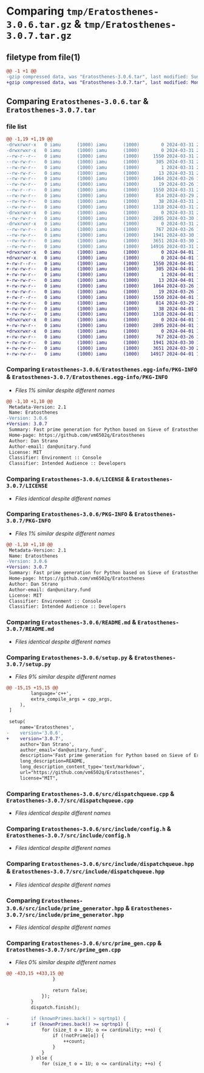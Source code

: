 # Comparing `tmp/Eratosthenes-3.0.6.tar.gz` & `tmp/Eratosthenes-3.0.7.tar.gz`

## filetype from file(1)

```diff
@@ -1 +1 @@
-gzip compressed data, was "Eratosthenes-3.0.6.tar", last modified: Sun Mar 31 22:39:33 2024, max compression
+gzip compressed data, was "Eratosthenes-3.0.7.tar", last modified: Mon Apr  1 14:08:01 2024, max compression
```

## Comparing `Eratosthenes-3.0.6.tar` & `Eratosthenes-3.0.7.tar`

### file list

```diff
@@ -1,19 +1,19 @@
-drwxrwxr-x   0 iamu      (1000) iamu      (1000)        0 2024-03-31 22:39:33.062950 Eratosthenes-3.0.6/
-drwxrwxr-x   0 iamu      (1000) iamu      (1000)        0 2024-03-31 22:39:33.062950 Eratosthenes-3.0.6/Eratosthenes.egg-info/
--rw-r--r--   0 iamu      (1000) iamu      (1000)     1550 2024-03-31 22:39:33.000000 Eratosthenes-3.0.6/Eratosthenes.egg-info/PKG-INFO
--rw-rw-r--   0 iamu      (1000) iamu      (1000)      305 2024-03-31 22:39:33.000000 Eratosthenes-3.0.6/Eratosthenes.egg-info/SOURCES.txt
--rw-rw-r--   0 iamu      (1000) iamu      (1000)        1 2024-03-31 22:39:33.000000 Eratosthenes-3.0.6/Eratosthenes.egg-info/dependency_links.txt
--rw-rw-r--   0 iamu      (1000) iamu      (1000)       13 2024-03-31 22:39:33.000000 Eratosthenes-3.0.6/Eratosthenes.egg-info/top_level.txt
--rw-rw-r--   0 iamu      (1000) iamu      (1000)     1064 2024-03-26 16:40:08.000000 Eratosthenes-3.0.6/LICENSE
--rw-rw-r--   0 iamu      (1000) iamu      (1000)       19 2024-03-26 17:27:20.000000 Eratosthenes-3.0.6/MANIFEST.in
--rw-r--r--   0 iamu      (1000) iamu      (1000)     1550 2024-03-31 22:39:33.062950 Eratosthenes-3.0.6/PKG-INFO
--rw-rw-r--   0 iamu      (1000) iamu      (1000)      814 2024-03-29 23:46:05.000000 Eratosthenes-3.0.6/README.md
--rw-rw-r--   0 iamu      (1000) iamu      (1000)       38 2024-03-31 22:39:33.062950 Eratosthenes-3.0.6/setup.cfg
--rw-rw-r--   0 iamu      (1000) iamu      (1000)     1318 2024-03-31 22:38:52.000000 Eratosthenes-3.0.6/setup.py
-drwxrwxr-x   0 iamu      (1000) iamu      (1000)        0 2024-03-31 22:39:33.062950 Eratosthenes-3.0.6/src/
--rw-rw-r--   0 iamu      (1000) iamu      (1000)     2895 2024-03-30 14:21:10.000000 Eratosthenes-3.0.6/src/dispatchqueue.cpp
-drwxrwxr-x   0 iamu      (1000) iamu      (1000)        0 2024-03-31 22:39:33.062950 Eratosthenes-3.0.6/src/include/
--rw-rw-r--   0 iamu      (1000) iamu      (1000)      767 2024-03-26 15:47:52.000000 Eratosthenes-3.0.6/src/include/config.h
--rw-rw-r--   0 iamu      (1000) iamu      (1000)     1941 2024-03-30 14:18:47.000000 Eratosthenes-3.0.6/src/include/dispatchqueue.hpp
--rw-rw-r--   0 iamu      (1000) iamu      (1000)     3651 2024-03-30 20:24:43.000000 Eratosthenes-3.0.6/src/include/prime_generator.hpp
--rw-rw-r--   0 iamu      (1000) iamu      (1000)    14916 2024-03-31 22:36:51.000000 Eratosthenes-3.0.6/src/prime_gen.cpp
+drwxrwxr-x   0 iamu      (1000) iamu      (1000)        0 2024-04-01 14:08:01.949711 Eratosthenes-3.0.7/
+drwxrwxr-x   0 iamu      (1000) iamu      (1000)        0 2024-04-01 14:08:01.949711 Eratosthenes-3.0.7/Eratosthenes.egg-info/
+-rw-r--r--   0 iamu      (1000) iamu      (1000)     1550 2024-04-01 14:08:01.000000 Eratosthenes-3.0.7/Eratosthenes.egg-info/PKG-INFO
+-rw-rw-r--   0 iamu      (1000) iamu      (1000)      305 2024-04-01 14:08:01.000000 Eratosthenes-3.0.7/Eratosthenes.egg-info/SOURCES.txt
+-rw-rw-r--   0 iamu      (1000) iamu      (1000)        1 2024-04-01 14:08:01.000000 Eratosthenes-3.0.7/Eratosthenes.egg-info/dependency_links.txt
+-rw-rw-r--   0 iamu      (1000) iamu      (1000)       13 2024-04-01 14:08:01.000000 Eratosthenes-3.0.7/Eratosthenes.egg-info/top_level.txt
+-rw-rw-r--   0 iamu      (1000) iamu      (1000)     1064 2024-03-26 16:40:08.000000 Eratosthenes-3.0.7/LICENSE
+-rw-rw-r--   0 iamu      (1000) iamu      (1000)       19 2024-03-26 17:27:20.000000 Eratosthenes-3.0.7/MANIFEST.in
+-rw-r--r--   0 iamu      (1000) iamu      (1000)     1550 2024-04-01 14:08:01.949711 Eratosthenes-3.0.7/PKG-INFO
+-rw-rw-r--   0 iamu      (1000) iamu      (1000)      814 2024-03-29 23:46:05.000000 Eratosthenes-3.0.7/README.md
+-rw-rw-r--   0 iamu      (1000) iamu      (1000)       38 2024-04-01 14:08:01.949711 Eratosthenes-3.0.7/setup.cfg
+-rw-rw-r--   0 iamu      (1000) iamu      (1000)     1318 2024-04-01 14:07:19.000000 Eratosthenes-3.0.7/setup.py
+drwxrwxr-x   0 iamu      (1000) iamu      (1000)        0 2024-04-01 14:08:01.949711 Eratosthenes-3.0.7/src/
+-rw-rw-r--   0 iamu      (1000) iamu      (1000)     2895 2024-04-01 14:02:53.000000 Eratosthenes-3.0.7/src/dispatchqueue.cpp
+drwxrwxr-x   0 iamu      (1000) iamu      (1000)        0 2024-04-01 14:08:01.949711 Eratosthenes-3.0.7/src/include/
+-rw-rw-r--   0 iamu      (1000) iamu      (1000)      767 2024-03-26 15:47:52.000000 Eratosthenes-3.0.7/src/include/config.h
+-rw-rw-r--   0 iamu      (1000) iamu      (1000)     1941 2024-03-30 14:18:47.000000 Eratosthenes-3.0.7/src/include/dispatchqueue.hpp
+-rw-rw-r--   0 iamu      (1000) iamu      (1000)     3651 2024-03-30 20:24:43.000000 Eratosthenes-3.0.7/src/include/prime_generator.hpp
+-rw-rw-r--   0 iamu      (1000) iamu      (1000)    14917 2024-04-01 14:06:17.000000 Eratosthenes-3.0.7/src/prime_gen.cpp
```

### Comparing `Eratosthenes-3.0.6/Eratosthenes.egg-info/PKG-INFO` & `Eratosthenes-3.0.7/Eratosthenes.egg-info/PKG-INFO`

 * *Files 1% similar despite different names*

```diff
@@ -1,10 +1,10 @@
 Metadata-Version: 2.1
 Name: Eratosthenes
-Version: 3.0.6
+Version: 3.0.7
 Summary: Fast prime generation for Python based on Sieve of Eratosthenes and Trial Division
 Home-page: https://github.com/vm6502q/Eratosthenes
 Author: Dan Strano
 Author-email: dan@unitary.fund
 License: MIT
 Classifier: Environment :: Console
 Classifier: Intended Audience :: Developers
```

### Comparing `Eratosthenes-3.0.6/LICENSE` & `Eratosthenes-3.0.7/LICENSE`

 * *Files identical despite different names*

### Comparing `Eratosthenes-3.0.6/PKG-INFO` & `Eratosthenes-3.0.7/PKG-INFO`

 * *Files 1% similar despite different names*

```diff
@@ -1,10 +1,10 @@
 Metadata-Version: 2.1
 Name: Eratosthenes
-Version: 3.0.6
+Version: 3.0.7
 Summary: Fast prime generation for Python based on Sieve of Eratosthenes and Trial Division
 Home-page: https://github.com/vm6502q/Eratosthenes
 Author: Dan Strano
 Author-email: dan@unitary.fund
 License: MIT
 Classifier: Environment :: Console
 Classifier: Intended Audience :: Developers
```

### Comparing `Eratosthenes-3.0.6/README.md` & `Eratosthenes-3.0.7/README.md`

 * *Files identical despite different names*

### Comparing `Eratosthenes-3.0.6/setup.py` & `Eratosthenes-3.0.7/setup.py`

 * *Files 9% similar despite different names*

```diff
@@ -15,15 +15,15 @@
         language='c++',
         extra_compile_args = cpp_args,
     ),
 ]
 
 setup(
     name='Eratosthenes',
-    version='3.0.6',
+    version='3.0.7',
     author='Dan Strano',
     author_email='dan@unitary.fund',
     description='Fast prime generation for Python based on Sieve of Eratosthenes and Trial Division',
     long_description=README,
     long_description_content_type='text/markdown',
     url="https://github.com/vm6502q/Eratosthenes",
     license="MIT",
```

### Comparing `Eratosthenes-3.0.6/src/dispatchqueue.cpp` & `Eratosthenes-3.0.7/src/dispatchqueue.cpp`

 * *Files identical despite different names*

### Comparing `Eratosthenes-3.0.6/src/include/config.h` & `Eratosthenes-3.0.7/src/include/config.h`

 * *Files identical despite different names*

### Comparing `Eratosthenes-3.0.6/src/include/dispatchqueue.hpp` & `Eratosthenes-3.0.7/src/include/dispatchqueue.hpp`

 * *Files identical despite different names*

### Comparing `Eratosthenes-3.0.6/src/include/prime_generator.hpp` & `Eratosthenes-3.0.7/src/include/prime_generator.hpp`

 * *Files identical despite different names*

### Comparing `Eratosthenes-3.0.6/src/prime_gen.cpp` & `Eratosthenes-3.0.7/src/prime_gen.cpp`

 * *Files 0% similar despite different names*

```diff
@@ -433,15 +433,15 @@
                 }
 
                 return false;
             });
         }
         dispatch.finish();
 
-        if (knownPrimes.back() > sqrtnp1) {
+        if (knownPrimes.back() >= sqrtnp1) {
             for (size_t o = 1U; o <= cardinality; ++o) {
                 if (!notPrime[o]) {
                     ++count;
                 }
             }
         } else {
             for (size_t o = 1U; o <= cardinality; ++o) {
```

